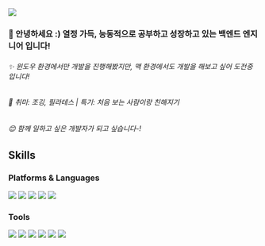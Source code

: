 <img src="https://img.shields.io/badge/jjae0510@gmail.com-EA4335?style=flat-square&logo=Gmail&logoColor=white"/>

### 👋 안녕하세요 :) 열정 가득, 능동적으로 공부하고 성장하고 있는 백엔드 엔지니어 입니다!
###### ✨ 윈도우 환경에서만 개발을 진행해봤지만, 맥 환경에서도 개발을 해보고 싶어 도전중입니다!

###### 👯 취미: 조깅, 필라테스 | 특기: 처음 보는 사람이랑 친해지기
###### 😊 함께 일하고 싶은 개발자가 되고 싶습니다-!



## Skills

### Platforms & Languages

<img src="https://img.shields.io/badge/Python-3776AB?style=flat-square&logo=Python&logoColor=white"/> <img src="https://img.shields.io/badge/JavaScript-F7DF1E?style=flat-square&logo=JavaScript&logoColor=black"/> <img src="https://img.shields.io/badge/Android-3DDC84?style=flat-square&logo=Android&logoColor=white"/> <img src="https://img.shields.io/badge/Kotlin-7F52FF?style=flat-square&logo=Kotlin&logoColor=white"/> <img src="https://img.shields.io/badge/Flutter-02569B?style=flat-square&logo=Flutter&logoColor=white"/> 

### Tools
<img src="https://img.shields.io/badge/PyCharm-000000?style=flat-square&logo=PyCharm&logoColor=white"/> <img src="https://img.shields.io/badge/Amazon EC2-FF9900?style=flat-square&logo=Amazon EC2&logoColor=white"/> <img src="https://img.shields.io/badge/Amazon RDS-527FFF?style=flat-square&logo=Amazon RDS&logoColor=white"/> <img src="https://img.shields.io/badge/MariaDB-003545?style=flat-square&logo=MariaDB&logoColor=white"/> <img src="https://img.shields.io/badge/Android Studio-3DDC84?style=flat-square&logo=Android Studio&logoColor=white"/> <img src="https://img.shields.io/badge/Git-F05032?style=flat-square&logo=Git&logoColor=white"/> 
